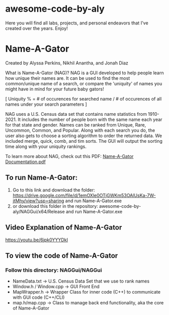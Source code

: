 # awesome-code-by-aly
Here you will find all labs, projects, and personal endeavors that I've created over the years.  Enjoy!

# Name-A-Gator
Created by Alyssa Perkins, Nikhil Anantha, and Jonah Diaz

What is Name-A-Gator (NAG)?  NAG is a GUI developed to help people learn how unique their names are.  It can be used to find the most common/unique name of a search, or compare the 'uniquity' of names you might have in mind for your future baby gators!

 [ Uniquity % = # of occurences for searched name / # of occurences of all names under your search parameters ]

NAG uses a U.S. Census data set that contains name statistics from 1910-2021.  It includes the number of people born with the same name each year for that state and gender.  Names can be ranked from Unique, Rare, Uncommon, Common, and Popular.  Along with each search you do, the user also gets to choose a sorting algorithm to order the returned data.  We included merge, quick, comb, and tim sorts.  The GUI will output the sorting time along with your uniquity rankings.

To learn more about NAG, check out this PDF: [Name-A-Gator Documentation.pdf](https://github.com/alyssaperkins/awesome-code-by-aly/files/12303741/Name-A-Gator.Documentation.pdf)

## To run Name-A-Gator:
1. Go to this link and download the folder: https://drive.google.com/file/d/1emOXle0OTjGWKm53OAlUsKa-7W-jtMhy/view?usp=sharing and run Name-A-Gator.exe
2. or download this folder in the repository: awesome-code-by-aly/NAGGui/x64/Release and run Name-A-Gator.exe

## Video Explanation of Name-A-Gator
https://youtu.be/6jpk0YYYDkI 

## To view the code of Name-A-Gator
### Follow this directory: NAGGui/NAGGui
- NameData.txt -> U.S. Census Data Set that we use to rank names
- Window.h / Window.cpp -> GUI Front End
- MapWrapper.h -> Wrapper Class for inner code (C++) to communicate with GUI code (C++/CLI)
- map.h/map.cpp -> Class to manage back end functionality, aka the core of Name-A-Gator

